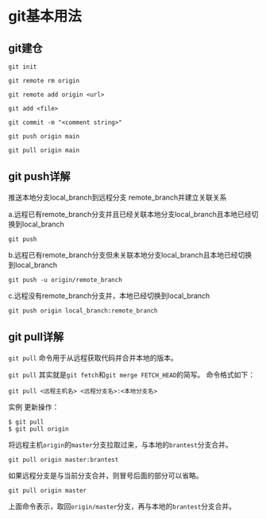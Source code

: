 # git基本用法

## git建仓
```shell
git init

git remote rm origin

git remote add origin <url>

git add <file>

git commit -m "<comment string>"

git push origin main

git pull origin main
```

## git push详解

推送本地分支local_branch到远程分支 remote_branch并建立关联关系

a.远程已有remote_branch分支并且已经关联本地分支local_branch且本地已经切换到local_branch
```shell
git push
```

b.远程已有remote_branch分支但未关联本地分支local_branch且本地已经切换到local_branch
```shell
git push -u origin/remote_branch
```

c.远程没有remote_branch分支并，本地已经切换到local_branch
```shell
git push origin local_branch:remote_branch
```

## git pull详解

```git pull``` 命令用于从远程获取代码并合并本地的版本。

```git pull``` 其实就是``` git fetch ```和``` git merge FETCH_HEAD ```的简写。 命令格式如下：
```shell
git pull <远程主机名> <远程分支名>:<本地分支名>
```
实例
更新操作：
```shell
$ git pull
$ git pull origin
```
将远程主机``` origin ```的``` master ```分支拉取过来，与本地的``` brantest ```分支合并。
```shell
git pull origin master:brantest
```
如果远程分支是与当前分支合并，则冒号后面的部分可以省略。
```shell
git pull origin master
```
上面命令表示，取回``` origin/master ```分支，再与本地的``` brantest ```分支合并。